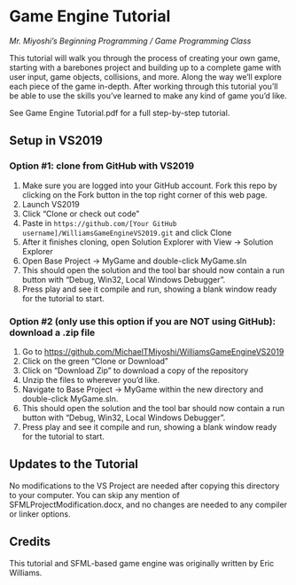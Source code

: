 # Game Engine Tutorial
*Mr. Miyoshi’s Beginning Programming / Game Programming Class*

This tutorial will walk you through the process of creating your own game, starting with a barebones project and building up to a 
complete game with user input, game objects, collisions, and more. Along the way we’ll explore each piece of the game in-depth. 
After working through this tutorial you’ll be able to use the skills you’ve learned to make any kind of game you’d like.

See Game Engine Tutorial.pdf for a full step-by-step tutorial.

## Setup in VS2019

### Option #1: clone from GitHub with VS2019

1) Make sure you are logged into your GitHub account.  Fork this repo by clicking on the Fork button in the top right corner of this web page.
1) Launch VS2019
1) Click “Clone or check out code”
1) Paste in `https://github.com/[Your GitHub username]/WilliamsGameEngineVS2019.git` and click Clone
1) After it finishes cloning, open Solution Explorer with View -> Solution Explorer
1) Open Base Project -> MyGame and double-click MyGame.sln
1) This should open the solution and the tool bar should now contain a run button with “Debug, Win32, Local Windows Debugger”.
1) Press play and see it compile and run, showing a blank window ready for the tutorial to start.

### Option #2 (only use this option if you are NOT using GitHub): download a .zip file

1) Go to https://github.com/MichaelTMiyoshi/WilliamsGameEngineVS2019
1) Click on the green “Clone or Download”
1) Click on “Download Zip” to download a copy of the repository
1) Unzip the files to wherever you’d like.
1) Navigate to Base Project -> MyGame within the new directory and double-click MyGame.sln.
1) This should open the solution and the tool bar should now contain a run button with “Debug, Win32, Local Windows Debugger”.
1) Press play and see it compile and run, showing a blank window ready for the tutorial to start.


## Updates to the Tutorial

No modifications to the VS Project are needed after copying this directory to your computer.
You can skip any mention of SFMLProjectModification.docx, and no changes are needed to any compiler or linker options.

## Credits

This tutorial and SFML-based game engine was originally written by Eric Williams.
  
